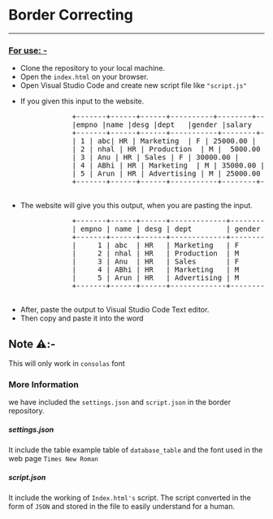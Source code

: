 <h1>Border Correcting</h1>
<hr>
<h3><u>For use: - </u></h3>
<ul>
    <li>Clone the repository to your local machine.</li>
    <li>Open the <code>index.html</code> on your browser.</li>
    <li>Open Visual Studio Code and create new script file like <code>"script.js"</code></li>
    <li>
        <p>If you given this input to the website.</p>
        <pre>
            +-------+------+------+----------+--------+----------+
            |empno |name |desg |dept   |gender |salary   |
            +-------+------+------+-----------+--------+----------+
            | 1 | abc| HR | Marketing  | F | 25000.00 |
            | 2 | nhal | HR | Production  | M |  5000.00 |
            | 3 | Anu | HR | Sales | F | 30000.00 |
            | 4 | ABhi | HR | Marketing  | M | 35000.00 |
            | 5 | Arun | HR | Advertising | M | 25000.00 |
            +-------+------+------+-----------+--------+---------+
        </pre>
    </li>
    <li>
        <p>The website will give you this output, when you are pasting the input.</p>
        <pre>
            +-------+------+------+-------------+--------+----------+
            | empno | name | desg | dept        | gender | salary   |
            +-------+------+------+-------------+--------+----------+
            |     1 | abc  | HR   | Marketing   | F      | 25000.00 |
            |     2 | nhal | HR   | Production  | M      |  5000.00 |
            |     3 | Anu  | HR   | Sales       | F      | 30000.00 |
            |     4 | ABhi | HR   | Marketing   | M      | 35000.00 |
            |     5 | Arun | HR   | Advertising | M      | 25000.00 |
            +-------+------+------+-------------+--------+----------+
        </pre>
    </li>
    <li>After, paste the output to Visual Studio Code Text editor.</li>
    <li>Then copy and paste it into the word</li>
</ul>
<div>
    <h2>Note ⚠️:-</h2>
    <p>This will only work in <code>consolas</code> font</p>
</div>
<div>
  <h3>More Information</h3>
  <p>we have included the <code>settings.json</code> and <code>script.json</code> in the border repository.</p>
  <div>
    <h5>settings.json</h5>
    <p>It include the table example table of <code>database_table</code> and the font used in the web page <code>Times New Roman</code></p>
  </div>
  <div>
    <h5>script.json</h5>
    <p>It include the working of <code>Index.html's</code> script. The script converted in the form of <code>JSON</code> and stored in the file to easily understand for a human.</p>
  </div>
</div>